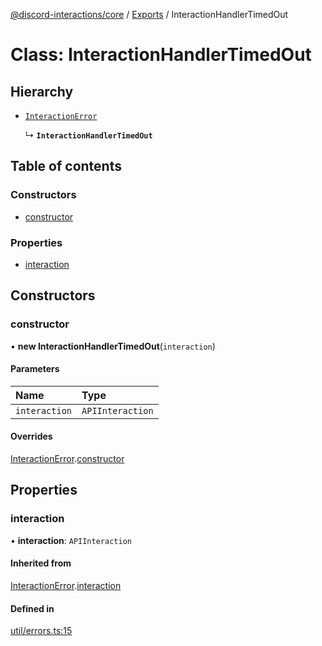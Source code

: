 [@discord-interactions/core](../README.md) / [Exports](../modules.md) / InteractionHandlerTimedOut

# Class: InteractionHandlerTimedOut

## Hierarchy

- [`InteractionError`](InteractionError.md)

  ↳ **`InteractionHandlerTimedOut`**

## Table of contents

### Constructors

- [constructor](InteractionHandlerTimedOut.md#constructor)

### Properties

- [interaction](InteractionHandlerTimedOut.md#interaction)

## Constructors

### constructor

• **new InteractionHandlerTimedOut**(`interaction`)

#### Parameters

| Name | Type |
| :------ | :------ |
| `interaction` | `APIInteraction` |

#### Overrides

[InteractionError](InteractionError.md).[constructor](InteractionError.md#constructor)

## Properties

### interaction

• **interaction**: `APIInteraction`

#### Inherited from

[InteractionError](InteractionError.md).[interaction](InteractionError.md#interaction)

#### Defined in

[util/errors.ts:15](https://github.com/ssMMiles/discord-interactions/blob/fae7bc7/packages/core/src/util/errors.ts#L15)
